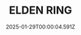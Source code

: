 ---
title: "ELDEN RING"
id: 1245620
date: 2025-01-29T00:00:04.591Z
link: games/steam/recent/elden-ring
image: http://media.steampowered.com/steamcommunity/public/images/apps/1245620/b6e290dd5a92ce98f89089a207733c70c41a1871.jpg
playtime_2weeks: 548
playtime_forever: 14802
playtime_windows_forever: 0
playtime_mac_forever: 0
playtime_linux_forever: 14802
playtime_deck_forever: 14802
---
